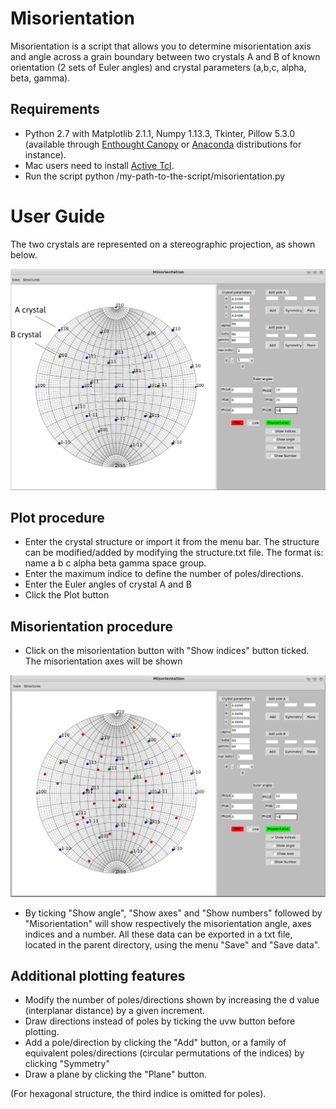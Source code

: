 Misorientation
==============

Misorientation is a script that allows you to determine misorientation axis and angle across a grain boundary between two crystals A and B of known orientation (2 sets of Euler angles) and crystal parameters (a,b,c, alpha, beta, gamma). 

## Requirements
* Python 2.7 with Matplotlib 2.1.1, Numpy 1.13.3, Tkinter, Pillow 5.3.0 (available through [Enthought Canopy](https://store.enthought.com/downloads/) or [Anaconda](http://continuum.io/downloads) distributions for instance).
* Mac users need to install [Active Tcl](http://www.activestate.com/activetcl/downloads).
* Run the script python /my-path-to-the-script/misorientation.py

# User Guide


The two crystals are represented on a stereographic projection, as shown below. 

![img1](/img1.png?raw=true)

## Plot procedure
* Enter the crystal structure or import it from the menu bar. The structure can be modified/added by modifying the structure.txt file. The format is: name a b c alpha beta gamma space group. 
* Enter the maximum indice to define the number of poles/directions.
* Enter the Euler angles of crystal A and B
* Click the Plot button
 
## Misorientation procedure

* Click on the misorientation button with "Show indices" button ticked. The misorientation axes will be shown

![img2](/img2.png?raw=true)

* By ticking "Show angle", "Show axes" and "Show numbers" followed by "Misorientation" will show respectively the misorientation angle, axes indices and a number. All these data can be exported in a txt file, located in the parent directory, using the menu "Save" and "Save data".

## Additional plotting features
* Modify the number of poles/directions shown by increasing the d value (interplanar distance) by a given increment.
* Draw directions instead of poles by ticking the uvw button before plotting.
*  Add a pole/direction by clicking the "Add" button, or a family of equivalent poles/directions (circular permutations of the indices) by clicking "Symmetry"
*  Draw a plane by clicking the "Plane" button.

(For hexagonal structure, the third indice is omitted for poles).
